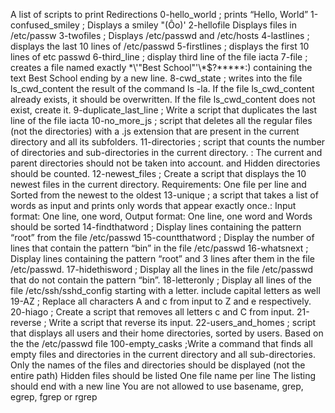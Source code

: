 A list of scripts to print Redirections
0-hello_world ; prints “Hello, World”
1-confused_smiley ; Displays a smiley "(Ôo)'
2-hellofile Displays files in /etc/passw 
3-twofiles ; Displays  /etc/passwd and  /etc/hosts
4-lastlines ; displays the last 10 lines of /etc/passwd
5-firstlines ; displays the first 10 lines of etc passwd
6-third_line ; display third line of the file iacta
7-file ; creates a file named exactly \*\\'"Best School"\'\\*$\?\*\*\*\*\*:) containing the text Best School ending by a new line.
8-cwd_state  ; writes into the file ls_cwd_content the result of the command ls -la. If the file ls_cwd_content already exists, it should be overwritten. If the file ls_cwd_content does not exist, create it.
9-duplicate_last_line ; Write a script that duplicates the last line of the file iacta
10-no_more_js  ; script that deletes all the regular files (not the directories) with a .js extension that are present in the current directory and all its subfolders.
11-directories  ; script that counts the number of directories and sub-directories in the current directory. : The current and parent directories should not be taken into account. and Hidden directories should be counted.
12-newest_files ; Create a script that displays the 10 newest files in the current directory. Requirements: One file per line and Sorted from the newest to the oldest
13-unique  ; a script that takes a list of words as input and prints only words that appear exactly once.: Input format: One line, one word, Output format: One line, one word and Words should be sorted
14-findthatword  ; Display lines containing the pattern “root” from the file /etc/passwd
15-countthatword  ; Display the number of lines that contain the pattern “bin” in the file /etc/passwd
16-whatsnext  ; Display lines containing the pattern “root” and 3 lines after them in the file /etc/passwd.
17-hidethisword  ; Display all the lines in the file /etc/passwd that do not contain the pattern “bin”.
18-letteronly ;  Display all lines of the file /etc/ssh/sshd_config starting with a letter. include capital letters as well
19-AZ  ; Replace all characters A and c from input to Z and e respectively.
20-hiago  ;  Create a script that removes all letters c and C from input.
21-reverse  ; Write a script that reverse its input.
22-users_and_homes  ; script that displays all users and their home directories, sorted by users. Based on the the /etc/passwd file
100-empty_casks   ;Write a command that finds all empty files and directories in the current directory and all sub-directories.
Only the names of the files and directories should be displayed (not the entire path)
Hidden files should be listed
One file name per line
The listing should end with a new line
You are not allowed to use basename, grep, egrep, fgrep or rgrep

